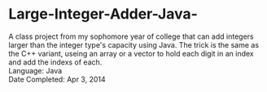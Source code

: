 # Large-Integer-Adder-Java-
A class project from my sophomore year of college that can add integers larger than the integer type's capacity using Java.
The trick is the same as the C++ variant, useing an array or a vector to hold each digit in an index and add the indexs of each. <br/>
Language: Java <br/>
Date Completed: Apr 3, 2014 <br/>
